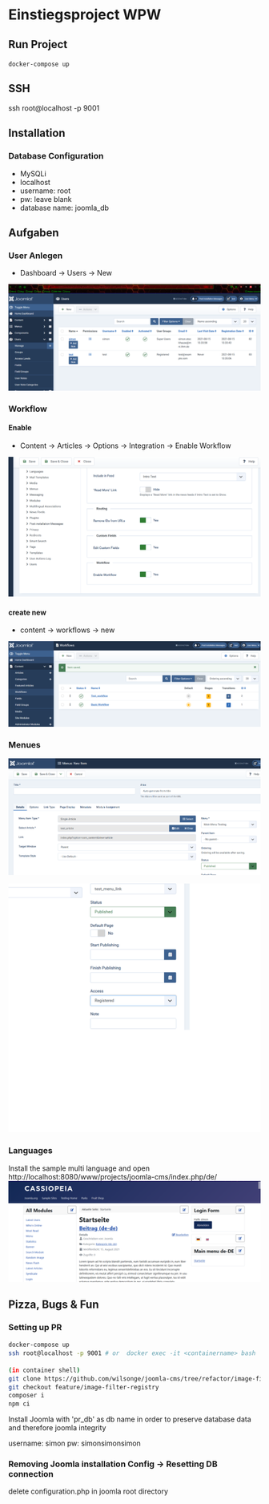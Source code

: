 # Einstiegsproject WPW

## Run Project

`docker-compose up`

## SSH
ssh root@localhost -p 9001


## Installation

###  Database Configuration 

* MySQLi
* localhost
* username: root
* pw: leave blank
* database name: joomla_db


## Aufgaben

### User Anlegen

* Dashboard -> Users -> New 

![](./img/create_user.png)

### Workflow

#### Enable
* Content -> Articles -> Options -> Integration -> Enable Workflow

![](./img/workflow_enable.png)

#### create new

* content -> workflows -> new

![](./img/create_workflow.png)

### Menues

![](./img/link_article_to_menu.png)


![](./img/access_menu.png)


### Languages

Install the sample multi language and open http://localhost:8080/www/projects/joomla-cms/index.php/de/
![](./img/languages.png)


## Pizza, Bugs & Fun

### Setting up PR

```bash
docker-compose up
ssh root@localhost -p 9001 # or  docker exec -it <containername> bash

(in container shell)
git clone https://github.com/wilsonge/joomla-cms/tree/refactor/image-filter-registry /www/PR_31804
git checkout feature/image-filter-registry
composer i 
npm ci 
```

Install Joomla with 'pr_db' as db name in order to preserve database data and therefore joomla integrity


username: simon
pw: simonsimonsimon


### Removing Joomla installation Config -> Resetting DB connection

delete configuration.php in joomla root directory
